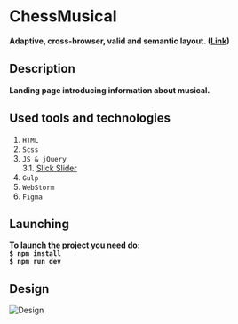 # ChessMusical
__Adaptive, cross-browser, valid and semantic layout. ([Link](https://abdullaeff.ru/projects/ChessMusical/))__

## Description
__Landing page introducing information about musical.__

## Used tools and technologies
1. `HTML`
2. `Scss`  
3. `JS & jQuery`  
   3.1. [Slick Slider](https://kenwheeler.github.io/slick/)  
4. `Gulp`
4. `WebStorm`
5. `Figma`

## Launching
__To launch the project you need do:__  
__`$ npm install`__  
__`$ npm run dev`__

## Design
![Design](https://i.imgur.com/rcaBDiG.jpg)
